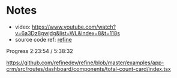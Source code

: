 # Notes

- video: https://www.youtube.com/watch?v=6a3Dz8gwjdg&list=WL&index=8&t=118s
- source code ref: [refine](https://github.com/refinedev/refine/blob/master/examples/app-crm-minimal/src/components/layout/header/index.tsx)

Progress
2:23:54 / 5:38:32



https://github.com/refinedev/refine/blob/master/examples/app-crm/src/routes/dashboard/components/total-count-card/index.tsx
